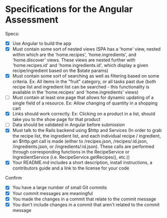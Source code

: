 # Specifications for the Angular Assessment

Specs:
- [x] Use Angular to build the app
- [x] Must contain some sort of nested views
(SPA has a 'home' view, nested within which are the 'home.recipes', 'home.ingredients', and 'home.discover' views. These views are nested further with 'home.recipes.id' and 'home.ingredients.id', which display a given recipe/ingredient based on the $state params)
- [x] Must contain some sort of searching as well as filtering based on some criteria. Ex: All items in the "fruit" category, or all tasks past due
(both recipe list and ingredient list can be searched - this functionality is available in the 'home.recipes' and 'home.ingredients' views)
- [ ] Must contain at least one page that allows for dynamic updating of a single field of a resource. Ex: Allow changing of quantity in a shopping cart
- [x] Links should work correctly. Ex: Clicking on a product in a list, should take you to the show page for that product
- [ ] Data should be validated in Angular before submission
- [x] Must talk to the Rails backend using $http and Services
(In order to grab the recipe list, the ingredient list, and each individual recipe / ingredient, an $http.get call is made (either to /recipes.json, /recipes/:id.json, /ingredients.json, or /ingredients/:id.json). These calls are performed through corresponding functions in the RecipeService or IngredientService (i.e. RecipeService.getRecipes(), etc.))
- [x] Your README.md includes a short description, install instructions, a contributors guide and a link to the license for your code

Confirm
- [x] You have a large number of small Git commits
- [x] Your commit messages are meaningful
- [x] You made the changes in a commit that relate to the commit message
- [x] You don't include changes in a commit that aren't related to the commit message
